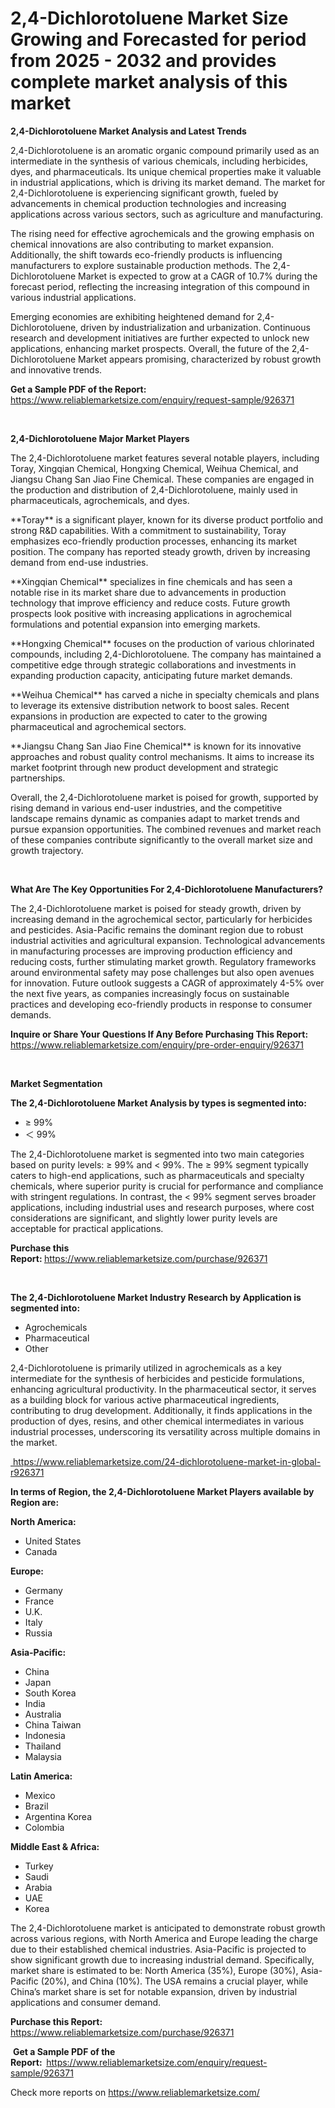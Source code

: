 <p><h1>2,4-Dichlorotoluene Market Size Growing and Forecasted for period from 2025 - 2032 and provides complete market analysis of this market</h1></p><p><strong>2,4-Dichlorotoluene Market Analysis and Latest Trends</strong></p>
<p><p>2,4-Dichlorotoluene is an aromatic organic compound primarily used as an intermediate in the synthesis of various chemicals, including herbicides, dyes, and pharmaceuticals. Its unique chemical properties make it valuable in industrial applications, which is driving its market demand. The market for 2,4-Dichlorotoluene is experiencing significant growth, fueled by advancements in chemical production technologies and increasing applications across various sectors, such as agriculture and manufacturing.</p><p>The rising need for effective agrochemicals and the growing emphasis on chemical innovations are also contributing to market expansion. Additionally, the shift towards eco-friendly products is influencing manufacturers to explore sustainable production methods. The 2,4-Dichlorotoluene Market is expected to grow at a CAGR of 10.7% during the forecast period, reflecting the increasing integration of this compound in various industrial applications.</p><p>Emerging economies are exhibiting heightened demand for 2,4-Dichlorotoluene, driven by industrialization and urbanization. Continuous research and development initiatives are further expected to unlock new applications, enhancing market prospects. Overall, the future of the 2,4-Dichlorotoluene Market appears promising, characterized by robust growth and innovative trends.</p></p>
<p><strong>Get a Sample PDF of the Report:&nbsp;</strong> <a href="https://www.reliablemarketsize.com/enquiry/request-sample/926371?utm_campaign=3574&utm_medium=2&utm_source=Github&utm_content=ia&utm_term=24032025&utm_id=24-dichlorotoluene">https://www.reliablemarketsize.com/enquiry/request-sample/926371</a></p>
<p>&nbsp;</p>
<p><strong>2,4-Dichlorotoluene Major Market Players</strong></p>
<p><p>The 2,4-Dichlorotoluene market features several notable players, including Toray, Xingqian Chemical, Hongxing Chemical, Weihua Chemical, and Jiangsu Chang San Jiao Fine Chemical. These companies are engaged in the production and distribution of 2,4-Dichlorotoluene, mainly used in pharmaceuticals, agrochemicals, and dyes.</p><p>**Toray** is a significant player, known for its diverse product portfolio and strong R&D capabilities. With a commitment to sustainability, Toray emphasizes eco-friendly production processes, enhancing its market position. The company has reported steady growth, driven by increasing demand from end-use industries. </p><p>**Xingqian Chemical** specializes in fine chemicals and has seen a notable rise in its market share due to advancements in production technology that improve efficiency and reduce costs. Future growth prospects look positive with increasing applications in agrochemical formulations and potential expansion into emerging markets.</p><p>**Hongxing Chemical** focuses on the production of various chlorinated compounds, including 2,4-Dichlorotoluene. The company has maintained a competitive edge through strategic collaborations and investments in expanding production capacity, anticipating future market demands.</p><p>**Weihua Chemical** has carved a niche in specialty chemicals and plans to leverage its extensive distribution network to boost sales. Recent expansions in production are expected to cater to the growing pharmaceutical and agrochemical sectors.</p><p>**Jiangsu Chang San Jiao Fine Chemical** is known for its innovative approaches and robust quality control mechanisms. It aims to increase its market footprint through new product development and strategic partnerships.</p><p>Overall, the 2,4-Dichlorotoluene market is poised for growth, supported by rising demand in various end-user industries, and the competitive landscape remains dynamic as companies adapt to market trends and pursue expansion opportunities. The combined revenues and market reach of these companies contribute significantly to the overall market size and growth trajectory.</p></p>
<p>&nbsp;</p>
<p><strong>What Are The Key Opportunities For 2,4-Dichlorotoluene Manufacturers?</strong></p>
<p><p>The 2,4-Dichlorotoluene market is poised for steady growth, driven by increasing demand in the agrochemical sector, particularly for herbicides and pesticides. Asia-Pacific remains the dominant region due to robust industrial activities and agricultural expansion. Technological advancements in manufacturing processes are improving production efficiency and reducing costs, further stimulating market growth. Regulatory frameworks around environmental safety may pose challenges but also open avenues for innovation. Future outlook suggests a CAGR of approximately 4-5% over the next five years, as companies increasingly focus on sustainable practices and developing eco-friendly products in response to consumer demands.</p></p>
<p><strong>Inquire or Share Your Questions If Any Before Purchasing This Report:</strong> <a href="https://www.reliablemarketsize.com/enquiry/pre-order-enquiry/926371?utm_campaign=3574&utm_medium=2&utm_source=Github&utm_content=ia&utm_term=24032025&utm_id=24-dichlorotoluene">https://www.reliablemarketsize.com/enquiry/pre-order-enquiry/926371</a></p>
<p>&nbsp;</p>
<p><strong>Market Segmentation</strong></p>
<p><strong>The 2,4-Dichlorotoluene Market Analysis by types is segmented into:</strong></p>
<p><ul><li>≥ 99%</li><li>＜ 99%</li></ul></p>
<p><p>The 2,4-Dichlorotoluene market is segmented into two main categories based on purity levels: ≥ 99% and < 99%. The ≥ 99% segment typically caters to high-end applications, such as pharmaceuticals and specialty chemicals, where superior purity is crucial for performance and compliance with stringent regulations. In contrast, the < 99% segment serves broader applications, including industrial uses and research purposes, where cost considerations are significant, and slightly lower purity levels are acceptable for practical applications.</p></p>
<p><strong>Purchase this Report:&nbsp;</strong><a href="https://www.reliablemarketsize.com/purchase/926371?utm_campaign=3574&utm_medium=2&utm_source=Github&utm_content=ia&utm_term=24032025&utm_id=24-dichlorotoluene">https://www.reliablemarketsize.com/purchase/926371</a></p>
<p>&nbsp;</p>
<p><strong>The 2,4-Dichlorotoluene Market Industry Research by Application is segmented into:</strong></p>
<p><ul><li>Agrochemicals</li><li>Pharmaceutical</li><li>Other</li></ul></p>
<p><p>2,4-Dichlorotoluene is primarily utilized in agrochemicals as a key intermediate for the synthesis of herbicides and pesticide formulations, enhancing agricultural productivity. In the pharmaceutical sector, it serves as a building block for various active pharmaceutical ingredients, contributing to drug development. Additionally, it finds applications in the production of dyes, resins, and other chemical intermediates in various industrial processes, underscoring its versatility across multiple domains in the market.</p></p>
<p><a href="https://www.reliablemarketsize.com/24-dichlorotoluene-market-in-global-r926371?utm_campaign=3574&utm_medium=2&utm_source=Github&utm_content=ia&utm_term=24032025&utm_id=24-dichlorotoluene">&nbsp;https://www.reliablemarketsize.com/24-dichlorotoluene-market-in-global-r926371</a></p>
<p><strong>In terms of Region, the 2,4-Dichlorotoluene Market Players available by Region are:</strong></p>
<p>
    <p> <strong> North America: </strong>
        <ul>
            <li>United States</li>
            <li>Canada</li>
        </ul>
        </p> 
    <p> <strong> Europe: </strong>
        <ul>
            <li>Germany</li>
            <li>France</li>
            <li>U.K.</li>
            <li>Italy</li>
            <li>Russia</li>
        </ul>
        </p> 
    <p> <strong> Asia-Pacific: </strong>
        <ul>
            <li>China</li>
            <li>Japan</li>
            <li>South Korea</li>
            <li>India</li>
            <li>Australia</li>
            <li>China Taiwan</li>
            <li>Indonesia</li>
            <li>Thailand</li>
            <li>Malaysia</li>
        </ul>
        </p> 
    <p> <strong> Latin America: </strong>
        <ul>
            <li>Mexico</li>
            <li>Brazil</li>
            <li>Argentina Korea</li>
            <li>Colombia</li>
        </ul>
        </p> 
    <p> <strong> Middle East & Africa: </strong>
        <ul>
            <li>Turkey</li>
            <li>Saudi</li>
            <li>Arabia</li>
            <li>UAE</li>
            <li>Korea</li>
        </ul>
    </p>
    </p>
<p><p>The 2,4-Dichlorotoluene market is anticipated to demonstrate robust growth across various regions, with North America and Europe leading the charge due to their established chemical industries. Asia-Pacific is projected to show significant growth due to increasing industrial demand. Specifically, market share is estimated to be: North America (35%), Europe (30%), Asia-Pacific (20%), and China (10%). The USA remains a crucial player, while China’s market share is set for notable expansion, driven by industrial applications and consumer demand.</p></p>
<p><strong>Purchase this Report: </strong><a href="https://www.reliablemarketsize.com/purchase/926371?utm_campaign=3574&utm_medium=2&utm_source=Github&utm_content=ia&utm_term=24032025&utm_id=24-dichlorotoluene">https://www.reliablemarketsize.com/purchase/926371</a></p>
<p>&nbsp;<strong>Get a Sample PDF of the Report:&nbsp;&nbsp;</strong><a href="https://www.reliablemarketsize.com/enquiry/request-sample/926371?utm_campaign=3574&utm_medium=2&utm_source=Github&utm_content=ia&utm_term=24032025&utm_id=24-dichlorotoluene">https://www.reliablemarketsize.com/enquiry/request-sample/926371</a></p>
<p><strong></strong></p>
<p>Check more reports on <a href="https://www.reliablemarketsize.com/?utm_campaign=3574&utm_medium=2&utm_source=Github&utm_content=ia&utm_term=24032025&utm_id=24-dichlorotoluene">https://www.reliablemarketsize.com/</a></p>